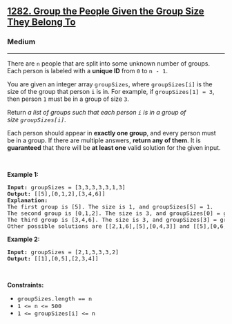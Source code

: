 <h2><a href="https://leetcode.com/problems/group-the-people-given-the-group-size-they-belong-to/">1282. Group the People Given the Group Size They Belong To</a></h2><h3>Medium</h3><hr><div speechify-initial-font-size="14px" style="font-size: 14px;"><p speechify-initial-font-size="14px" style="font-size: 14px;">There are <code speechify-initial-font-size="13px" style="font-size: 13px;">n</code> people&nbsp;that are split into some unknown number of groups. Each person is labeled with a&nbsp;<strong speechify-initial-font-size="14px" style="font-size: 14px;">unique ID</strong>&nbsp;from&nbsp;<code speechify-initial-font-size="13px" style="font-size: 13px;">0</code>&nbsp;to&nbsp;<code speechify-initial-font-size="13px" style="font-size: 13px;">n - 1</code>.</p>

<p speechify-initial-font-size="14px" style="font-size: 14px;">You are given an integer array&nbsp;<code speechify-initial-font-size="13px" style="font-size: 13px;">groupSizes</code>, where <code speechify-initial-font-size="13px" style="font-size: 13px;">groupSizes[i]</code>&nbsp;is the size of the group that person&nbsp;<code speechify-initial-font-size="13px" style="font-size: 13px;">i</code>&nbsp;is in. For example, if&nbsp;<code speechify-initial-font-size="13px" style="font-size: 13px;">groupSizes[1] = 3</code>, then&nbsp;person&nbsp;<code speechify-initial-font-size="13px" style="font-size: 13px;">1</code>&nbsp;must be in a&nbsp;group of size&nbsp;<code speechify-initial-font-size="13px" style="font-size: 13px;">3</code>.</p>

<p speechify-initial-font-size="14px" style="font-size: 14px;">Return&nbsp;<em speechify-initial-font-size="14px" style="font-size: 14px;">a list of groups&nbsp;such that&nbsp;each person&nbsp;<code speechify-initial-font-size="13px" style="font-size: 13px;">i</code>&nbsp;is in a group of size&nbsp;<code speechify-initial-font-size="13px" style="font-size: 13px;">groupSizes[i]</code></em>.</p>

<p speechify-initial-font-size="14px" style="font-size: 14px;">Each person should&nbsp;appear in&nbsp;<strong speechify-initial-font-size="14px" style="font-size: 14px;">exactly one group</strong>,&nbsp;and every person must be in a group. If there are&nbsp;multiple answers, <strong speechify-initial-font-size="14px" style="font-size: 14px;">return any of them</strong>. It is <strong speechify-initial-font-size="14px" style="font-size: 14px;">guaranteed</strong> that there will be <strong speechify-initial-font-size="14px" style="font-size: 14px;">at least one</strong> valid solution for the given input.</p>

<p speechify-initial-font-size="14px" style="font-size: 14px;">&nbsp;</p>
<p speechify-initial-font-size="14px" style="font-size: 14px;"><strong class="example" speechify-initial-font-size="14px" style="font-size: 14px;">Example 1:</strong></p>

<pre speechify-initial-font-size="13px" style="font-size: 13px;"><strong speechify-initial-font-size="13px" style="font-size: 13px;">Input:</strong> groupSizes = [3,3,3,3,3,1,3]
<strong speechify-initial-font-size="13px" style="font-size: 13px;">Output:</strong> [[5],[0,1,2],[3,4,6]]
<b speechify-initial-font-size="13px" style="font-size: 13px;">Explanation:</b> 
The first group is [5]. The size is 1, and groupSizes[5] = 1.
The second group is [0,1,2]. The size is 3, and groupSizes[0] = groupSizes[1] = groupSizes[2] = 3.
The third group is [3,4,6]. The size is 3, and groupSizes[3] = groupSizes[4] = groupSizes[6] = 3.
Other possible solutions are [[2,1,6],[5],[0,4,3]] and [[5],[0,6,2],[4,3,1]].
</pre>

<p speechify-initial-font-size="14px" style="font-size: 14px;"><strong class="example" speechify-initial-font-size="14px" style="font-size: 14px;">Example 2:</strong></p>

<pre speechify-initial-font-size="13px" style="font-size: 13px;"><strong speechify-initial-font-size="13px" style="font-size: 13px;">Input:</strong> groupSizes = [2,1,3,3,3,2]
<strong speechify-initial-font-size="13px" style="font-size: 13px;">Output:</strong> [[1],[0,5],[2,3,4]]
</pre>

<p speechify-initial-font-size="14px" style="font-size: 14px;">&nbsp;</p>
<p speechify-initial-font-size="14px" style="font-size: 14px;"><strong speechify-initial-font-size="14px" style="font-size: 14px;">Constraints:</strong></p>

<ul speechify-initial-font-size="14px" style="font-size: 14px;">
	<li speechify-initial-font-size="14px" style="font-size: 14px;"><code speechify-initial-font-size="13px" style="font-size: 13px;">groupSizes.length == n</code></li>
	<li speechify-initial-font-size="14px" style="font-size: 14px;"><code speechify-initial-font-size="13px" style="font-size: 13px;">1 &lt;= n&nbsp;&lt;= 500</code></li>
	<li speechify-initial-font-size="14px" style="font-size: 14px;"><code speechify-initial-font-size="13px" style="font-size: 13px;">1 &lt;=&nbsp;groupSizes[i] &lt;= n</code></li>
</ul>
</div>